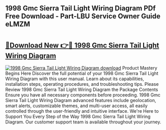 ## 1998 Gmc Sierra Tail Light Wiring Diagram PDf Free Download - Part-LBU Service Owner Guide eLMZM

# <h2><a href="http://dfmurhu.blite.top/?on=1998+Gmc+Sierra+Tail+Light+Wiring+Diagram">🔗Download New 👉🔴 1998 Gmc Sierra Tail Light Wiring Diagram</a></h2>

[![1998 Gmc Sierra Tail Light Wiring Diagram download](https://i.imgur.com/lujVjoI.png)](http://dfmurhu.blite.top/?on=1998+Gmc+Sierra+Tail+Light+Wiring+Diagram)
Product Mastery Begins Here Discover the full potential of your 1998 Gmc Sierra Tail Light Wiring Diagram with this user manual. Learn about its capabilities, installation steps, operating procedures, and troubleshooting tips. Please Review 1998 Gmc Sierra Tail Light Wiring Diagram the Package Contents Ensure you have all necessary components before proceeding. 1998 Gmc Sierra Tail Light Wiring Diagram advanced features include geolocation, smart alerts, customizable themes, and multi-user access, all easily controlled through the user-friendly and intuitive interface. We're Here to Support You Every Step of the Way 1998 Gmc Sierra Tail Light Wiring Diagram. Our customer support team is available throughout your journey.
